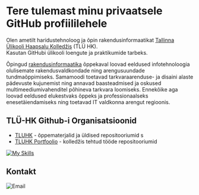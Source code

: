 # Tere tulemast minu privaatsele GitHub profiililehele  

Olen ametilt haridustehnoloog ja õpin rakendusinformaatikat [Tallinna Ülikooli Haapsalu Kolledžis](https://www.tlu.ee/haapsalu) (TLÜ HK).  
Kasutan GitHubi ülikooli loengute ja praktikumide tarbeks.  

Õpingud [rakendusinformaatika](https://www.tlu.ee/haapsalu/rakendusinformaatika) õppekaval loovad eeldused infotehnoloogia olulisemate rakendusvaldkondade ning arengusuundade tundmaõppimiseks. Samamoodi toetavad tarkvaraarenduse- ja disaini alaste pädevuste kujunemist ning annavad baasteadmised ja oskused multimeediumi­vahenditel põhineva tarkvara loomiseks. Ennekõike aga loovad eeldused elukestvaks õppeks ja professionaalseks enesetäiendamiseks ning toetavad IT valdkonna arengut regioonis.  

## TLÜ-HK Github-i Organisatsioonid  

- [TLUHK](https://github.com/tluhk) - õppematerjalid ja üldised repositooriumid  s
- [TLUHK Portfoolio](https://github.com/TLUHK-portfolio) - kolledžis tehtud tööde repositooriumid  

[![My Skills](https://skillicons.dev/icons?i=html,css,vscode,git,github,markdown,python,js,nodejs,npm,mysql,figma,discord)](https://skillicons.dev)

## Kontakt  

![Email](https://img.shields.io/badge/Email-srenek_[at]_tlu.ee-0078D4?style=flat&logo=gmail&logoColor=white)
